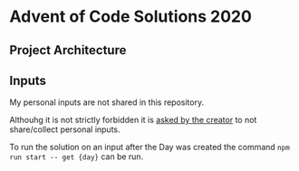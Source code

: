 # Advent of Code Solutions 2020

## Project Architecture

## Inputs

My personal inputs are not shared in this repository.

Althouhg it is not strictly forbidden it is [asked by the creator](https://www.reddit.com/r/adventofcode/comments/e7khy8/are_everyones_input_data_and_by_extension/fa13hb9/) to not share/collect personal inputs.

To run the solution on an input after the Day was created the command `npm run start -- get {day}` can be run.